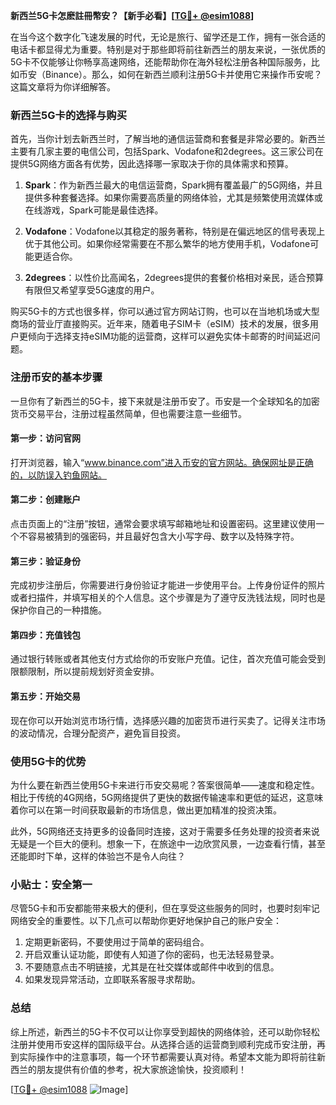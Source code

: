 **新西兰5G卡怎麽註冊幣安？【新手必看】[[TG💪+ @esim1088](https://t.me/s/esim1088)]**

在当今这个数字化飞速发展的时代，无论是旅行、留学还是工作，拥有一张合适的电话卡都显得尤为重要。特别是对于那些即将前往新西兰的朋友来说，一张优质的5G卡不仅能够让你畅享高速网络，还能帮助你在海外轻松注册各种国际服务，比如币安（Binance）。那么，如何在新西兰顺利注册5G卡并使用它来操作币安呢？这篇文章将为你详细解答。

### 新西兰5G卡的选择与购买

首先，当你计划去新西兰时，了解当地的通信运营商和套餐是非常必要的。新西兰主要有几家主要的电信公司，包括Spark、Vodafone和2degrees。这三家公司在提供5G网络方面各有优势，因此选择哪一家取决于你的具体需求和预算。

1. **Spark**：作为新西兰最大的电信运营商，Spark拥有覆盖最广的5G网络，并且提供多种套餐选择。如果你需要高质量的网络体验，尤其是频繁使用流媒体或在线游戏，Spark可能是最佳选择。
   
2. **Vodafone**：Vodafone以其稳定的服务著称，特别是在偏远地区的信号表现上优于其他公司。如果你经常需要在不那么繁华的地方使用手机，Vodafone可能更适合你。

3. **2degrees**：以性价比高闻名，2degrees提供的套餐价格相对亲民，适合预算有限但又希望享受5G速度的用户。

购买5G卡的方式也很多样，你可以通过官方网站订购，也可以在当地机场或大型商场的营业厅直接购买。近年来，随着电子SIM卡（eSIM）技术的发展，很多用户更倾向于选择支持eSIM功能的运营商，这样可以避免实体卡邮寄的时间延迟问题。

### 注册币安的基本步骤

一旦你有了新西兰的5G卡，接下来就是注册币安了。币安是一个全球知名的加密货币交易平台，注册过程虽然简单，但也需要注意一些细节。

#### 第一步：访问官网
打开浏览器，输入“www.binance.com”进入币安的官方网站。确保网址是正确的，以防误入钓鱼网站。

#### 第二步：创建账户
点击页面上的“注册”按钮，通常会要求填写邮箱地址和设置密码。这里建议使用一个不容易被猜到的强密码，并且最好包含大小写字母、数字以及特殊字符。

#### 第三步：验证身份
完成初步注册后，你需要进行身份验证才能进一步使用平台。上传身份证件的照片或者扫描件，并填写相关的个人信息。这个步骤是为了遵守反洗钱法规，同时也是保护你自己的一种措施。

#### 第四步：充值钱包
通过银行转账或者其他支付方式给你的币安账户充值。记住，首次充值可能会受到限额限制，所以提前规划好资金安排。

#### 第五步：开始交易
现在你可以开始浏览市场行情，选择感兴趣的加密货币进行买卖了。记得关注市场的波动情况，合理分配资产，避免盲目投资。

### 使用5G卡的优势

为什么要在新西兰使用5G卡来进行币安交易呢？答案很简单——速度和稳定性。相比于传统的4G网络，5G网络提供了更快的数据传输速率和更低的延迟，这意味着你可以在第一时间获取最新的市场信息，做出更加精准的投资决策。

此外，5G网络还支持更多的设备同时连接，这对于需要多任务处理的投资者来说无疑是一个巨大的便利。想象一下，在旅途中一边欣赏风景，一边查看行情，甚至还能即时下单，这样的体验岂不是令人向往？

### 小贴士：安全第一

尽管5G卡和币安都能带来极大的便利，但在享受这些服务的同时，也要时刻牢记网络安全的重要性。以下几点可以帮助你更好地保护自己的账户安全：

1. 定期更新密码，不要使用过于简单的密码组合。
2. 开启双重认证功能，即使有人知道了你的密码，也无法轻易登录。
3. 不要随意点击不明链接，尤其是在社交媒体或邮件中收到的信息。
4. 如果发现异常活动，立即联系客服寻求帮助。

### 总结

综上所述，新西兰的5G卡不仅可以让你享受到超快的网络体验，还可以助你轻松注册并使用币安这样的国际级平台。从选择合适的运营商到顺利完成币安注册，再到实际操作中的注意事项，每一个环节都需要认真对待。希望本文能为即将前往新西兰的朋友提供有价值的参考，祝大家旅途愉快，投资顺利！

[[TG💪+ @esim1088](https://t.me/s/esim1088) ![Image](https://i.postimg.cc/4NQfJmqS/Snipaste-2025-05-13-00-14-12.png)]